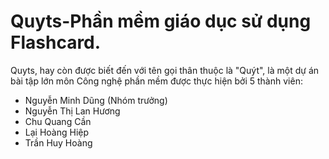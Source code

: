# Quyts-Phần mềm giáo dục sử dụng Flashcard.

Quyts, hay còn được biết đến với tên gọi thân thuộc là "Quýt", là một dự án bài tập lớn môn Công nghệ phần mềm được thực hiện bởi 5 thành viên:
* Nguyễn Minh Dũng (Nhóm trưởng)
* Nguyễn Thị Lan Hương
* Chu Quang Cần
* Lại Hoàng Hiệp
* Trần Huy Hoàng 
